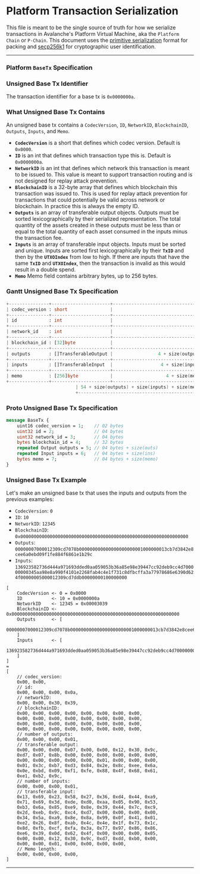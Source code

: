# Platform Transaction Serialization

This file is meant to be the single source of truth for how we serialize transactions in Avalanche's Platform Virtual Machine, aka the `Platform Chain` or `P-Chain`. This document uses the [primitive serialization](./serialization-primitives.md) format for packing and [secp256k1](./cryptographic-primitives.md#cryptography-in-the-avalanche-virtual-machine) for cryptographic user identification.

***

### Platform `BaseTx` Specification

### Unsigned Base Tx Identifier

The transaction identifier for a base tx is `0x0000000a`.

### What Unsigned Base Tx Contains

An unsigned base tx contains a `CodecVersion`, `ID`, `NetworkID`, `BlockchainID`, `Outputs`, `Inputs`, and `Memo`.

- **`CodecVersion`** is a short that defines which codec version. Default is `0x0000`.
- **`ID`** is an int that defines which transaction type this is. Default is `0x0000000a`.
- **`NetworkID`** is an int that defines which network this transaction is meant to be issued to. This value is meant to support transaction routing and is not designed for replay attack prevention.
- **`BlockchainID`** is a 32-byte array that defines which blockchain this transaction was issued to. This is used for replay attack prevention for transactions that could potentially be valid across network or blockchain. In practice this is always the empty ID.
- **`Outputs`** is an array of transferable output objects. Outputs must be sorted lexicographically by their serialized representation. The total quantity of the assets created in these outputs must be less than or equal to the total quantity of each asset consumed in the inputs minus the transaction fee.
- **`Inputs`** is an array of transferable input objects. Inputs must be sorted and unique. Inputs are sorted first lexicographically by their **`TxID`** and then by the **`UTXOIndex`** from low to high. If there are inputs that have the same **`TxID`** and **`UTXOIndex`**, then the transaction is invalid as this would result in a double spend.
- **`Memo`** Memo field contains arbitrary bytes, up to 256 bytes.

### Gantt Unsigned Base Tx Specification

```boo
+---------------+----------------------+-----------------------------------------+
| codec_version : short                |                                 2 bytes |
+---------------+----------------------+-----------------------------------------+
| id            : int                  |                                 4 bytes |
+---------------+----------------------+-----------------------------------------+
| network_id    : int                  |                                 4 bytes |
+---------------+----------------------+-----------------------------------------+
| blockchain_id : [32]byte             |                                32 bytes |
+---------------+----------------------+-----------------------------------------+
| outputs       : []TransferableOutput |                 4 + size(outputs) bytes |
+---------------+----------------------+-----------------------------------------+
| inputs        : []TransferableInput  |                  4 + size(inputs) bytes |
+---------------+----------------------+-----------------------------------------+
| memo          : [256]byte            |                    4 + size(memo) bytes |
+---------------+----------------------+-----------------------------------------+
                          | 54 + size(outputs) + size(inputs) + size(memo) bytes |
                          +------------------------------------------------------+
```

### Proto Unsigned Base Tx Specification

```protobuf
message BaseTx {
    uint16 codec_version = 1;    // 02 bytes
    uint32 id = 2;               // 04 bytes
    uint32 network_id = 3;       // 04 bytes
    bytes blockchain_id = 4;     // 32 bytes
    repeated Output outputs = 5; // 04 bytes + size(outs)
    repeated Input inputs = 6;   // 04 bytes + size(ins)
    bytes memo = 7;              // 04 bytes + size(memo)
}
```

### Unsigned Base Tx Example

Let's make an unsigned base tx that uses the inputs and outputs from the previous examples:

- `CodecVersion`: `0`
- `ID`: `10`
- `NetworkID`: `12345`
- `BlockchainID`: `0x000000000000000000000000000000000000000000000000000000000000000`
- `Outputs`: `00000007000012309cd7078b000000000000000000000001000000013cb7d3842e8cee6a0ebd09f1fe884f6861e1b29c`
- `Inputs`: `136923582736d444a971693dded0aa059053b36a85e98e39447cc92deb9cc4d700000000345aa98e8a990f4101e2268fab4c4e1f731c8dfbcffa3a77978686e6390d624f00000005000012309cd7ddb00000000100000000`

```splus
[
    CodecVersion <- 0 = 0x0000
    ID           <- 10 = 0x0000000a
    NetworkID    <- 12345 = 0x00003039
    BlockchainID <- 0x000000000000000000000000000000000000000000000000000000000000000
    Outputs      <- [
        00000007000012309cd7078b000000000000000000000001000000013cb7d3842e8cee6a0ebd09f1fe884f6861e1b29c
    ]
    Inputs       <- [
        136923582736d444a971693dded0aa059053b36a85e98e39447cc92deb9cc4d700000000345aa98e8a990f4101e2268fab4c4e1f731c8dfbcffa3a77978686e6390d624f00000005000012309cd7ddb00000000100000000
    ]
]
=
[
    // codec_version:
    0x00, 0x00,
    // id:
    0x00, 0x00, 0x00, 0x0a,
    // networkID:
    0x00, 0x00, 0x30, 0x39,
    // blockchainID:
    0x00, 0x00, 0x00, 0x00, 0x00, 0x00, 0x00, 0x00,
    0x00, 0x00, 0x00, 0x00, 0x00, 0x00, 0x00, 0x00,
    0x00, 0x00, 0x00, 0x00, 0x00, 0x00, 0x00, 0x00,
    0x00, 0x00, 0x00, 0x00, 0x00, 0x00, 0x00, 0x00,
    // number of outputs:
    0x00, 0x00, 0x00, 0x01,
    // transferable output:
    0x00, 0x00, 0x00, 0x07, 0x00, 0x00, 0x12, 0x30, 0x9c,
    0xd7, 0x07, 0x8b, 0x00, 0x00, 0x00, 0x00, 0x00, 0x00,
    0x00, 0x00, 0x00, 0x00, 0x00, 0x01, 0x00, 0x00, 0x00,
    0x01, 0x3c, 0xb7, 0xd3, 0x84, 0x2e, 0x8c, 0xee, 0x6a,
    0x0e, 0xbd, 0x09, 0xf1, 0xfe, 0x88, 0x4f, 0x68, 0x61,
    0xe1, 0xb2, 0x9c,
    // number of inputs:
    0x00, 0x00, 0x00, 0x01,
    // transferable input:
    0x13, 0x69, 0x23, 0x58, 0x27, 0x36, 0xd4, 0x44, 0xa9,
    0x71, 0x69, 0x3d, 0xde, 0xd0, 0xaa, 0x05, 0x90, 0x53,
    0xb3, 0x6a, 0x85, 0xe9, 0x8e, 0x39, 0x44, 0x7c, 0xc9,
    0x2d, 0xeb, 0x9c, 0xc4, 0xd7, 0x00, 0x00, 0x00, 0x00,
    0x34, 0x5a, 0xa9, 0x8e, 0x8a, 0x99, 0x0f, 0x41, 0x01,
    0xe2, 0x26, 0x8f, 0xab, 0x4c, 0x4e, 0x1f, 0x73, 0x1c,
    0x8d, 0xfb, 0xcf, 0xfa, 0x3a, 0x77, 0x97, 0x86, 0x86,
    0xe6, 0x39, 0x0d, 0x62, 0x4f, 0x00, 0x00, 0x00, 0x05,
    0x00, 0x00, 0x12, 0x30, 0x9c, 0xd7, 0xdd, 0xb0, 0x00,
    0x00, 0x00, 0x01, 0x00, 0x00, 0x00, 0x00,
    // Memo length:
    0x00, 0x00, 0x00, 0x00,
]
```

***
